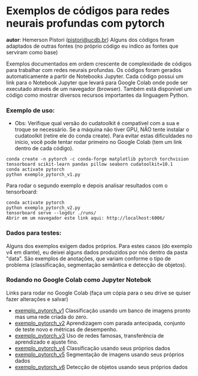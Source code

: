 # Exemplos de códigos para redes neurais profundas com pytorch

__autor__: Hemerson Pistori (pistori@ucdb.br)
	   Alguns dos códigos foram adaptados de outras fontes (no próprio código eu indico as fontes que serviram como base)


Exemplos documentados em ordem crescente de complexidade de códigos para trabalhar com redes neurais profundas. Os códigos foram gerados automaticamente a partir de Notebooks Jupyter. Cada código possui um link para o Notebook Jupyter que levará para Google Colab onde pode ser executado através de um navegador (browser). Também está disponível um código como mostrar diversos recursos importantes da linguagem Python.

### Exemplo de uso:

- Obs: Verifique qual versão do cudatoolkit é compatível com a sua e troque se necessário. Se a máquina não tiver GPU, NÃO tente instalar o cudatoolkit (retire ele do conda create). Para evitar estas dificuldades no início, você pode tentar rodar primeiro no Google Colab (tem um link dentro de cada código).

```
conda create -n pytorch -c conda-forge matplotlib pytorch torchvision tensorboard scikit-learn pandas pillow seaborn cudatoolkit=10.1
conda activate pytorch
python exemplo_pytorch_v1.py
```

Para rodar o segundo exemplo e depois analisar resultados com o tensorboard:

```
conda activate pytorch
python exemplo_pytorch_v2.py
tensorboard serve --logdir ./runs/
Abrir em um navegador este link aqui: http://localhost:6006/
```

### Dados para testes:

Alguns dos exemplos exigem dados próprios. Para estes casos (do exemplo v4 em diante), eu deixei alguns dados produzidos por nós dentro da pasta "data". São exemplos de anotações, que variam conforme o tipo de problema (classificação, segmentação semântica e detecção de objetos).

### Rodando no Google Colab como Jupyter Notebok

Links para rodar no Google Colab (faça um cópia para o seu drive se quiser
fazer alterações e salvar)

* [exemplo_pytorch_v1](https://colab.research.google.com/drive/1sJJgfc_2wLvvZWwhz2Ea8oWUxS9IcORu) Classificação usando um banco de imagens pronto mas uma rede criada do zero.
* [exemplo_pytorch_v2](https://colab.research.google.com/drive/1eqZbgFoN2GLNFBreSx1Rp7DmU6b3Di7E) Aprendizagem com parada antecipada, conjunto de teste novo e métricas de desempenho.
* [exemplo_pytorch_v3](https://colab.research.google.com/drive/1-GMeHTbbz4MqqUDOMPkd2cLT0rMIBU8k) Uso de redes famosas, transferência de aprendizado e ajuste fino.
* [exemplo_pytorch_v4](https://colab.research.google.com/drive/1egrQOlXvi_rvX2ZtfvK56wVXMyIp6GCh) Classificação usando seus próprios dados
* [exemplo_pytorch_v5](https://colab.research.google.com/drive/1XXegdU79g7HuNvtlSkDzrcbdL67Y-g9q) Segmentação de imagens usando seus próprios dados
* [exemplo_pytorch_v6](https://colab.research.google.com/drive/1YNMPsOhR2PV-DDexVmgo8Fb6mVbTMga6) Detecção de objetos usando seus próprios dados


